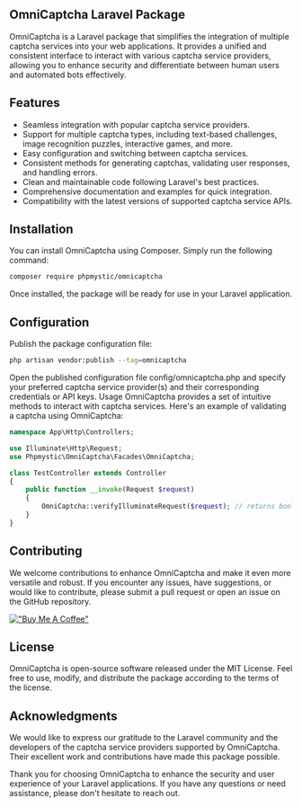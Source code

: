 ## OmniCaptcha Laravel Package
OmniCaptcha is a Laravel package that simplifies the integration of multiple captcha services into your web applications. It provides a unified and consistent interface to interact with various captcha service providers, allowing you to enhance security and differentiate between human users and automated bots effectively.

## Features
- Seamless integration with popular captcha service providers.
- Support for multiple captcha types, including text-based challenges, image recognition puzzles, interactive games, and more. 
- Easy configuration and switching between captcha services.
- Consistent methods for generating captchas, validating user responses, and handling errors.
- Clean and maintainable code following Laravel's best practices.
- Comprehensive documentation and examples for quick integration.
- Compatibility with the latest versions of supported captcha service APIs.

## Installation
You can install OmniCaptcha using Composer. Simply run the following command:

```bash
composer require phpmystic/omnicaptcha
```

Once installed, the package will be ready for use in your Laravel application.

## Configuration
Publish the package configuration file:
```bash
php artisan vendor:publish --tag=omnicaptcha
```

Open the published configuration file config/omnicaptcha.php and specify your preferred captcha service provider(s) and their corresponding credentials or API keys.
Usage
OmniCaptcha provides a set of intuitive methods to interact with captcha services. Here's an example of validating a captcha using OmniCaptcha:

```php
namespace App\Http\Controllers;

use Illuminate\Http\Request;
use Phpmystic\OmniCaptcha\Facades\OmniCaptcha;

class TestController extends Controller
{
    public function __invoke(Request $request)
    {
        OmniCaptcha::verifyIlluminateRequest($request); // returns boolean
    }
}
```


## Contributing
We welcome contributions to enhance OmniCaptcha and make it even more versatile and robust. If you encounter any issues, have suggestions, or would like to contribute, please submit a pull request or open an issue on the GitHub repository.

[!["Buy Me A Coffee"](https://www.buymeacoffee.com/assets/img/custom_images/orange_img.png)](https://bmc.link/phpmystic)

## License
OmniCaptcha is open-source software released under the MIT License. Feel free to use, modify, and distribute the package according to the terms of the license.

## Acknowledgments
We would like to express our gratitude to the Laravel community and the developers of the captcha service providers supported by OmniCaptcha. Their excellent work and contributions have made this package possible.

Thank you for choosing OmniCaptcha to enhance the security and user experience of your Laravel applications. If you have any questions or need assistance, please don't hesitate to reach out.